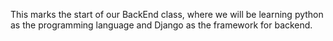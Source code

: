 This marks the start of our BackEnd class, where we will be learning python as the programming language and Django as the framework for backend.
